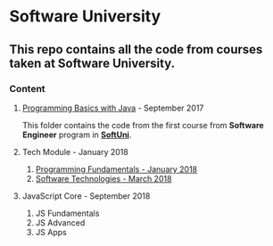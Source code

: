 # Software University

## This repo contains all the code from courses taken at Software University.

### Content

1. [Programming Basics with Java](./01-Programming-Basics-Java "Programming Basics with Java") - September 2017

    This folder contains the code from the first course from **Software Engineer** program in **[SoftUni](http://softuni.bg "Software University")**.

1. Tech Module - January 2018
    1. [Programming Fundamentals - January 2018](https://github.com/alchemistbg/Software-University/tree/main/02-Tech-Module/01-Programming-Fundamentals "Programming Fundamentals")
    2. [Software Technologies - March 2018](https://github.com/alchemistbg/Software-University/tree/main/02-Tech-Module/02-Software-Technologies "oftware Technologies")
 
 1. JavaScript Core - September 2018
    1. JS Fundamentals
    2. JS Advanced
    3. JS Apps